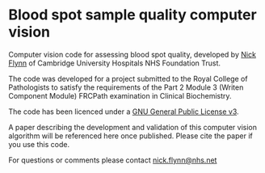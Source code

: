 # Blood spot sample quality computer vision
Computer vision code for assessing blood spot quality, developed by [Nick Flynn](https://www.linkedin.com/in/flynnn) of Cambridge University Hospitals NHS Foundation Trust.

The code was developed for a project submitted to the Royal College of Pathologists to satisfy the requirements of the Part 2 Module 3 (Writen Component Module) FRCPath examination in Clinical Biochemistry.

The code has been licenced under a [GNU General Public License v3](https://www.gnu.org/licenses/gpl-3.0.en.html).

A paper describing the development and validation of this computer vision algorithm will be referenced here once published. Please cite the paper if you use this code.

For questions or comments please contact nick.flynn@nhs.net
